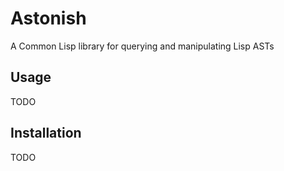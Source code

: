 # Astonish

A Common Lisp library for querying and manipulating Lisp ASTs

## Usage

TODO

## Installation

TODO
